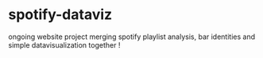 # spotify-dataviz
ongoing website project merging spotify playlist analysis, bar identities and simple datavisualization together !
